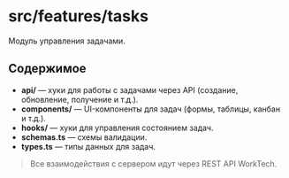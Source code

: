 # src/features/tasks

Модуль управления задачами.

## Содержимое
- **api/** — хуки для работы с задачами через API (создание, обновление, получение и т.д.).
- **components/** — UI-компоненты для задач (формы, таблицы, канбан и т.д.).
- **hooks/** — хуки для управления состоянием задач.
- **schemas.ts** — схемы валидации.
- **types.ts** — типы данных для задач.

> Все взаимодействия с сервером идут через REST API WorkTech. 